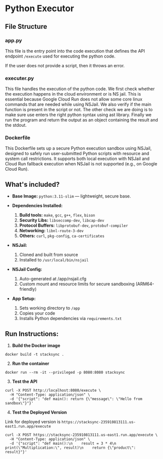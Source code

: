 # Python Executor

## File Structure

### app.py 

This file is the entry point into the code execution that defines the API endpoint `/execute` used for executing the python code.

If the user does not provide a script, then it throws an error.


### executer.py

This file handles the execution of the python code. We first check whether the execution happens in the cloud environment or is NS jail. This is essential because Google Cloud Run does not allow some core linux commands that are needed while using NSJail. We also verify if the main function is present in the script or not. The other check we are doing is to make sure use enters the right python syntax using ast library. Finally we run the program and return the output as an object containing the result and the stdout. 

### Dockerfile
This Dockerfile sets up a secure Python execution sandbox using NSJail, designed to safely run user-submitted Python scripts with resource and system call restrictions. It supports both local execution with NSJail and Cloud Run fallback execution when NSJail is not supported (e.g., on Google Cloud Run).

## What's included? 
- **Base Image:** `python:3.11-slim` — lightweight, secure base.
- **Dependencies Installed:** 
    1. **Build tools:** `make`, `gcc`, `g++`, `flex`, `bison`
    2. **Security Libs:**  `libseccomp-dev`, `libcap-dev`
    3. **Protocol Buffers:** `libprotobuf-dev`, `protobuf-compiler`
    4. **Networking:** `libnl-route-3-dev`
    5. **Others:** `curl`, `pkg-config`, `ca-certificates`

- **NSJail:**
    1. Cloned and built from source
    2. Installed to `/usr/local/bin/nsjail`

- **NSJail Config:**
    1. Auto-generated at /app/nsjail.cfg
    2. Custom mount and resource limits for secure sandboxing (ARM64-friendly)

- **App Setup:**
    1. Sets working directory to `/app`
    2. Copies your code
    3. Installs Python dependencies via `requirements.txt`

## Run Instructions:

1. **Build the Docker image**

```
docker build -t stacksync .
```

2. **Run the container**
```
docker run --rm -it --privileged -p 8080:8080 stacksync
```

3. **Test the API**

```
curl -X POST http://localhost:8080/execute \
  -H "Content-Type: application/json" \
  -d '{"script": "def main(): return {\"message\": \"Hello from sandbox\"}"}'
```

4. **Test the Deployed Version**

Link for deployed version is `https://stacksync-235910813111.us-east1.run.app/execute`
```
curl -X POST https://stacksync-235910813111.us-east1.run.app/execute \
  -H "Content-Type: application/json" \
  -d '{"script": "def main():\n    result = 3 * 4\n    print(\"Multiplication:\", result)\n    return {\"product\": result}"}'
```

